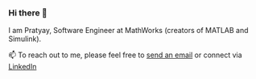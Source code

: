 ### Hi there 👋

I am Pratyay, Software Engineer at MathWorks (creators of MATLAB and Simulink).

📫 To reach out to me, please feel free to <a href="mailto:pratyaypande21@gmail.com">send an email</a> or connect via <a href="https://www.linkedin.com/in/pratyay-pande/">LinkedIn</a>
<!--

Here are some ideas to get you started:

- 🔭 I’m currently working on ...
- 🌱 I’m currently learning ...
- 👯 I’m looking to collaborate on ...
- 🤔 I’m looking for help with ...
- 💬 Ask me about ...
- 📫 How to reach me: ...
- 😄 Pronouns: ...
- ⚡ Fun fact: ...
-->
